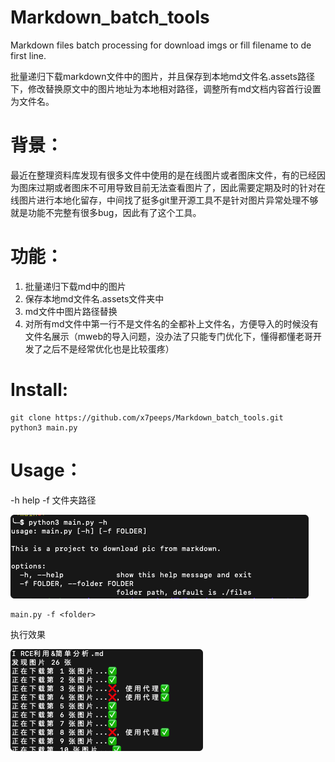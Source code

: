 # Markdown_batch_tools
Markdown files batch processing for download imgs or fill filename to de first line.

批量递归下载markdown文件中的图片，并且保存到本地md文件名.assets路径下，修改替换原文中的图片地址为本地相对路径，调整所有md文档内容首行设置为文件名。



# 背景：
最近在整理资料库发现有很多文件中使用的是在线图片或者图床文件，有的已经因为图床过期或者图床不可用导致目前无法查看图片了，因此需要定期及时的针对在线图片进行本地化留存，中间找了挺多git里开源工具不是针对图片异常处理不够就是功能不完整有很多bug，因此有了这个工具。

# 功能：
1. 批量递归下载md中的图片
2. 保存本地md文件名.assets文件夹中
3. md文件中图片路径替换
4. 对所有md文件中第一行不是文件名的全都补上文件名，方便导入的时候没有文件名展示（mweb的导入问题，没办法了只能专门优化下，懂得都懂老哥开发了之后不是经常优化也是比较蛋疼）


# Install:
```
git clone https://github.com/x7peeps/Markdown_batch_tools.git
python3 main.py
```


# Usage：

-h help
-f 文件夹路径 

![image-20230720174326692](./README.assets/image-20230720174326692.png)
```
main.py -f <folder>
```
执行效果

![image-20230720174157983](./README.assets/image-20230720174157983.png)
